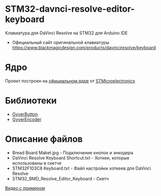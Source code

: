 # STM32-davnci-resolve-editor-keyboard
Клавиатура для DaVinci Resolve на STM32 для Arduino IDE
* Официальный сайт оригинальной клавиатуры https://www.blackmagicdesign.com/products/davinciresolve/keyboard
# Ядро
Проект построен на [официальном ядре](https://github.com/stm32duino/Arduino_Core_STM32) от [STMicroelectronics](https://www.st.com/content/st_com/en.html) 
# Библиотеки
* [GyverButton](https://github.com/AlexGyver/GyverLibs/tree/master/GyverButton)
* [GyverEncoder](https://github.com/AlexGyver/GyverLibs/tree/master/GyverEncoder)
# Описание файлов
* Bread Board Maket.jpg - Подключение кнопок и энкодера
* DaVinci Resolve Keyboard Shortcut.txt - Хоткеи, которые использованы в скетче
* STM32F103C8 Keyboard.txt - Файл настройки хоткеев для DaVinci Resolve
* STM32_BMD_Resolve_Editor_Keyboard - Скетч

[Видео с примером](https://youtu.be/PN_3zcqNvCg)
